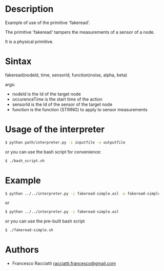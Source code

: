 Description
============
Example of use of the primitive 'fakeread'.

The primitive 'fakeread' tampers the measurements of a sensor of a node.

It is a physical primitive.

Sintax
======
fakeread(nodeId, time, sensorId, function)noise, alpha, beta)

args:
 + nodeId is the Id of the target node
 + occurenceTime is the start time of the action
 + sensorId is the Id of the sensor of the target node
 + function is the function (STRING) to apply to sensor measurements
  

Usage of the interpreter
========================
``` sh
$ python path/interpreter.py -i inputfile -o outputfile
```

or you can use the bash script for convenience:

``` sh
$ ./bash_script.sh
```

Example
=======
``` sh
$ python ../../interpreter.py -i fakeread-simple.asl -o fakeread-simple.xml
```

or

``` sh
$ python ../../interpreter.py -i fakeread-simple.asl
```

or you can use the pre-built bash script

``` sh
$ ./fakeread-simple.sh
```


Authors
=======
+ Francesco Racciatti  	<racciatti.francesco@gmail.com>

